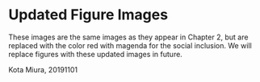 # Updated Figure Images

These images are the same images as they appear in Chapter 2, but are replaced with the color red with magenda for the social inclusion. We will replace figures with these updated images in future. 

Kota Miura, 20191101